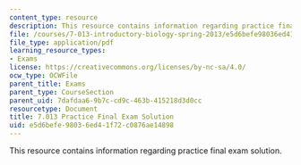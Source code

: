 ```yaml
---
content_type: resource
description: This resource contains information regarding practice final exam solution.
file: /courses/7-013-introductory-biology-spring-2013/e5d6befe98036ed41f72c0876ae14898_MIT7_013S13_Final_SP09-S.pdf
file_type: application/pdf
learning_resource_types:
- Exams
license: https://creativecommons.org/licenses/by-nc-sa/4.0/
ocw_type: OCWFile
parent_title: Exams
parent_type: CourseSection
parent_uid: 7dafdaa6-9b7c-cd9c-463b-415218d3d0cc
resourcetype: Document
title: 7.013 Practice Final Exam Solution
uid: e5d6befe-9803-6ed4-1f72-c0876ae14898
---
```

This resource contains information regarding practice final exam solution.